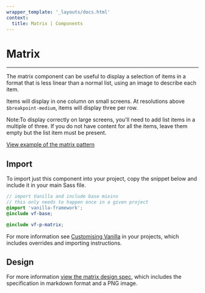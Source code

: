 ```yaml
---
wrapper_template: '_layouts/docs.html'
context:
  title: Matrix | Components
---
```


# Matrix

<hr>

The matrix component can be useful to display a selection of items in a format that is less linear than a normal list, using an image to describe each item.

Items will display in one column on small screens. At resolutions above `$breakpoint-medium`, items will display three per row.

<div class="p-notification--information">
  <p class="p-notification__content">
    <span class="p-notification__title">Note:</span>To display correctly on large screens, you'll need to add list items in a multiple of three. If you do not have content for all the items, leave them empty but the list item must be present.
  </p>
</div>

<div class="embedded-example"><a href="/docs/examples/patterns/matrix/" class="js-example">
View example of the matrix pattern
</a></div>

## Import

To import just this component into your project, copy the snippet below and include it in your main Sass file.

```scss
// import Vanilla and include base mixins
// this only needs to happen once in a given project
@import 'vanilla-framework';
@include vf-base;

@include vf-p-matrix;
```

For more information see [Customising Vanilla](/docs/customising-vanilla/) in your projects, which includes overrides and importing instructions.

## Design

For more information [view the matrix design spec](https://github.com/canonical-web-and-design/design-vanilla-framework/tree/main/Matrix), which includes the specification in markdown format and a PNG image.
